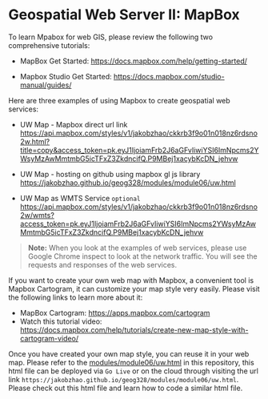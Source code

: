 # Geospatial Web Server II: MapBox

To learn Mpabox for web GIS, please review the following two comprehensive tutorials:

- MapBox Get Started: https://docs.mapbox.com/help/getting-started/

- Mapbox Studio Get Started: https://docs.mapbox.com/studio-manual/guides/

Here are three examples of using Mapbox to create geospatial web services:

- UW Map - Mapbox direct url link
    https://api.mapbox.com/styles/v1/jakobzhao/ckkrb3f9o01n018nz6rdsno2w.html?title=copy&access_token=pk.eyJ1IjoiamFrb2J6aGFvIiwiYSI6ImNpcms2YWsyMzAwMmtmbG5icTFxZ3ZkdncifQ.P9MBej1xacybKcDN_jehvw

- UW Map - hosting on github using mapbox gl js library
    https://jakobzhao.github.io/geog328/modules/module06/uw.html


- UW Map as WMTS Service `optional`
    https://api.mapbox.com/styles/v1/jakobzhao/ckkrb3f9o01n018nz6rdsno2w/wmts?access_token=pk.eyJ1IjoiamFrb2J6aGFvIiwiYSI6ImNpcms2YWsyMzAwMmtmbG5icTFxZ3ZkdncifQ.P9MBej1xacybKcDN_jehvw

> **Note:** When you look at the examples of web services, please use Google Chrome inspect to look at the network traffic. You will see the requests and responses of the web services.

If you want to create your own web map with Mapbox, a convenient tool is Mapbox Cartogram, it can customize your map style very easily. Please visit the following links to learn more about it:

- MapBox Cartogram: https://apps.mapbox.com/cartogram
- Watch this tutorial video: https://docs.mapbox.com/help/tutorials/create-new-map-style-with-cartogram-video/

Once you have created your own map style, you can reuse it in your web map. Please refer to the [modules/module06/uw.html](uw.html) in this repository, this html file can be deployed via `Go Live` or on the cloud through visiting the url link `https://jakobzhao.github.io/geog328/modules/module06/uw.html`. Please check out this html file and learn how to code a similar html file.